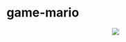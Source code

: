 # game-mario

<div align="center">
<img src="https://user-images.githubusercontent.com/91493768/192410138-b6becea6-feaa-4d7a-9a79-96fa9b1e7de1.png"/>
</div>

